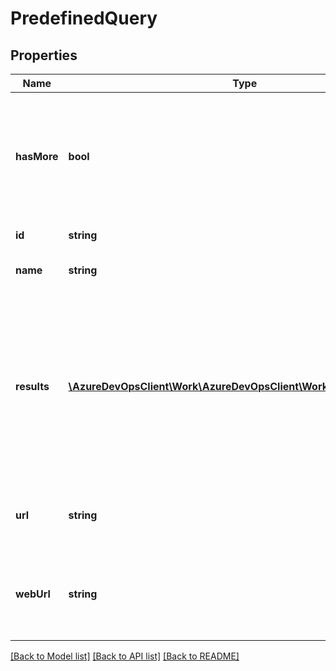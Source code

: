 # PredefinedQuery

## Properties
Name | Type | Description | Notes
------------ | ------------- | ------------- | -------------
**hasMore** | **bool** | Whether or not the query returned the complete set of data or if the data was truncated. | [optional] 
**id** | **string** | Id of the query | [optional] 
**name** | **string** | Localized name of the query | [optional] 
**results** | [**\AzureDevOpsClient\Work\AzureDevOpsClient\Work\Model\WorkItem[]**](WorkItem.md) | The results of the query.  This will be a set of WorkItem objects with only the &#39;id&#39; set.  The client is responsible for paging in the data as needed. | [optional] 
**url** | **string** | REST API Url to use to retrieve results for this query | [optional] 
**webUrl** | **string** | Url to use to display a page in the browser with the results of this query | [optional] 

[[Back to Model list]](../README.md#documentation-for-models) [[Back to API list]](../README.md#documentation-for-api-endpoints) [[Back to README]](../README.md)


